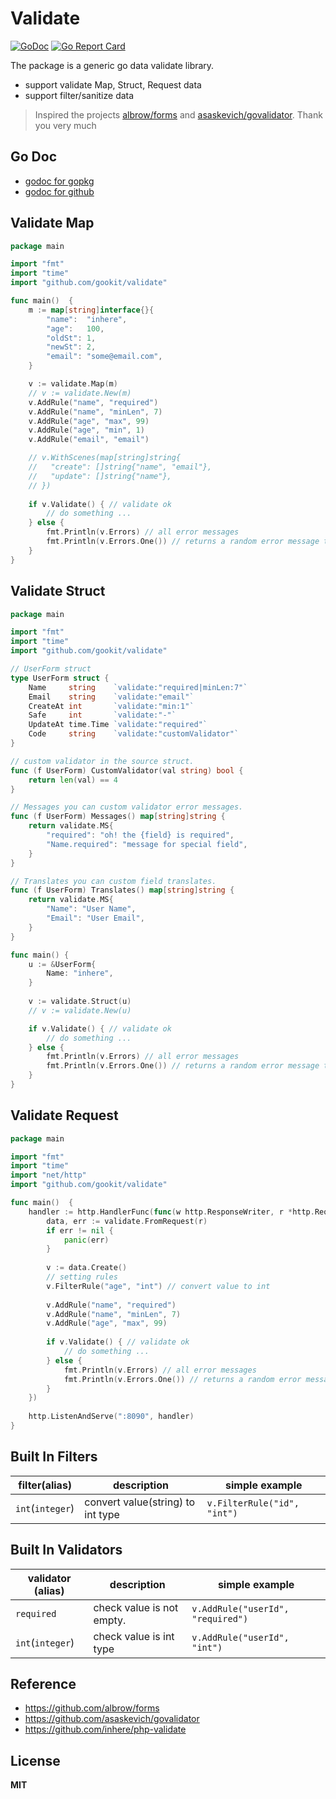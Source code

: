 # Validate

[![GoDoc](https://godoc.org/github.com/gookit/filter?status.svg)](https://godoc.org/github.com/gookit/filter)
[![Go Report Card](https://goreportcard.com/badge/github.com/gookit/filter)](https://goreportcard.com/report/github.com/gookit/filter)

The package is a generic go data validate library.

- support validate Map, Struct, Request data
- support filter/sanitize data

> Inspired the projects [albrow/forms](https://github.com/albrow/forms) and [asaskevich/govalidator](https://github.com/asaskevich/govalidator). Thank you very much

## Go Doc

- [godoc for gopkg](https://godoc.org/gopkg.in/gookit/validate.v1)
- [godoc for github](https://godoc.org/github.com/gookit/validate)

## Validate Map

```go
package main

import "fmt"
import "time"
import "github.com/gookit/validate"

func main()  {
	m := map[string]interface{}{
		"name":  "inhere",
		"age":   100,
		"oldSt": 1,
		"newSt": 2,
		"email": "some@email.com",
	}

	v := validate.Map(m)
	// v := validate.New(m)
	v.AddRule("name", "required")
	v.AddRule("name", "minLen", 7)
	v.AddRule("age", "max", 99)
	v.AddRule("age", "min", 1)
	v.AddRule("email", "email")

	// v.WithScenes(map[string]string{
	//	 "create": []string{"name", "email"},
	//	 "update": []string{"name"},
	// })
	
	if v.Validate() { // validate ok
		// do something ...
	} else {
		fmt.Println(v.Errors) // all error messages
		fmt.Println(v.Errors.One()) // returns a random error message text
	}
}
```

## Validate Struct

```go
package main

import "fmt"
import "time"
import "github.com/gookit/validate"

// UserForm struct
type UserForm struct {
	Name     string    `validate:"required|minLen:7"`
	Email    string    `validate:"email"`
	CreateAt int       `validate:"min:1"`
	Safe     int       `validate:"-"`
	UpdateAt time.Time `validate:"required"`
	Code     string    `validate:"customValidator"`
}

// custom validator in the source struct.
func (f UserForm) CustomValidator(val string) bool {
	return len(val) == 4
}

// Messages you can custom validator error messages. 
func (f UserForm) Messages() map[string]string {
	return validate.MS{
		"required": "oh! the {field} is required",
		"Name.required": "message for special field",
	}
}

// Translates you can custom field translates. 
func (f UserForm) Translates() map[string]string {
	return validate.MS{
		"Name": "User Name",
		"Email": "User Email",
	}
}

func main() {
	u := &UserForm{
		Name: "inhere",
	}
	
	v := validate.Struct(u)
	// v := validate.New(u)

	if v.Validate() { // validate ok
		// do something ...
	} else {
		fmt.Println(v.Errors) // all error messages
		fmt.Println(v.Errors.One()) // returns a random error message text
	}
}
```

## Validate Request

```go
package main

import "fmt"
import "time"
import "net/http"
import "github.com/gookit/validate"

func main()  {
	handler := http.HandlerFunc(func(w http.ResponseWriter, r *http.Request) {
		data, err := validate.FromRequest(r)
		if err != nil {
			panic(err)
		}
		
		v := data.Create()
		// setting rules
		v.FilterRule("age", "int") // convert value to int
		
		v.AddRule("name", "required")
		v.AddRule("name", "minLen", 7)
		v.AddRule("age", "max", 99)
		
		if v.Validate() { // validate ok
			// do something ...
		} else {
			fmt.Println(v.Errors) // all error messages
			fmt.Println(v.Errors.One()) // returns a random error message text
		}
	})
	
	http.ListenAndServe(":8090", handler)
}
```

## Built In Filters

filter(alias) | description | simple example
-------------------|-----------------------|--------------------
`int`(`integer`)  | convert value(string) to int type | `v.FilterRule("id", "int")`

## Built In Validators

validator (alias) | description | simple example
-------------------|-----------------------|--------------------
`required`  | check value is not empty. | `v.AddRule("userId", "required")`
`int`(`integer`)  | check value is int type | `v.AddRule("userId", "int")`

## Reference

- https://github.com/albrow/forms
- https://github.com/asaskevich/govalidator
- https://github.com/inhere/php-validate

## License

**MIT**